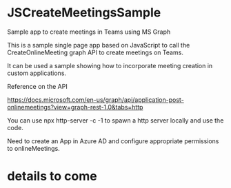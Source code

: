 # JSCreateMeetingsSample
Sample app to create meetings in Teams using MS Graph

This is a sample single page app based on JavaScript to call the CreateOnlineMeeting graph API to create meetings on Teams.

It can be used a sample showing how to incorporate meeting creation in custom applications.

Reference on the API

https://docs.microsoft.com/en-us/graph/api/application-post-onlinemeetings?view=graph-rest-1.0&tabs=http

You can use npx http-server -c -1 to spawn a http server locally and use the code.

Need to create an App in Azure AD and configure appropriate permissions to onlineMeetings. 

# details to come